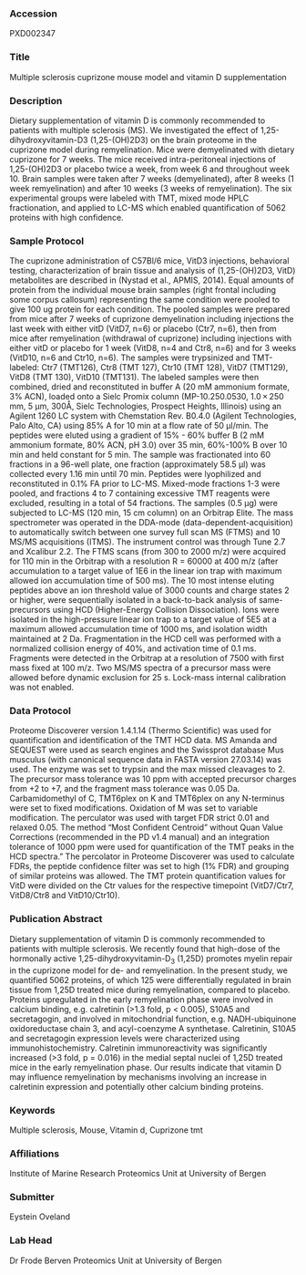### Accession
PXD002347

### Title
Multiple sclerosis cuprizone mouse model and vitamin D supplementation

### Description
Dietary supplementation of vitamin D is commonly recommended to patients with multiple sclerosis (MS). We investigated the effect of 1,25-dihydroxyvitamin-D3 (1,25-(OH)2D3) on the brain proteome in the cuprizone model during remyelination. Mice were demyelinated with dietary cuprizone for 7 weeks. The mice received intra-peritoneal injections of 1,25-(OH)2D3 or placebo twice a week, from week 6 and throughout week 10. Brain samples were taken after 7 weeks (demyelinated), after 8 weeks (1 week remyelination) and after 10 weeks (3 weeks of remyelination). The six experimental groups were labeled with TMT, mixed mode HPLC fractionation, and applied to LC-MS which enabled quantification of 5062 proteins with high confidence.

### Sample Protocol
The cuprizone administration of C57Bl/6 mice, VitD3 injections, behavioral testing, characterization of brain tissue and analysis of (1,25-(OH)2D3, VitD)  metabolites are described in (Nystad et al., APMIS, 2014). Equal amounts of protein from the individual mouse brain samples (right frontal including some corpus callosum) representing the same condition were pooled to give 100 ug protein for each condition. The pooled samples were prepared from mice after 7 weeks of cuprizone demyelination including injections the last week with either vitD (VitD7, n=6) or placebo (Ctr7, n=6), then from mice after remyelination (withdrawal of cuprizone) including injections with either vitD or placebo for 1 week (VitD8, n=4 and Ctr8, n=6) and for 3 weeks (VitD10, n=6 and Ctr10, n=6). The samples were trypsinized and TMT-labeled: Ctr7 (TMT126), Ctr8 (TMT 127), Ctr10 (TMT 128), VitD7 (TMT129), VitD8 (TMT 130), VitD10 (TMT131).  The labeled samples were then combined, dried and reconstituted in buffer A (20 mM ammonium formate, 3% ACN), loaded onto a Sielc Promix column (MP-10.250.0530, 1.0 × 250 mm, 5 μm, 300Å, Sielc Technologies, Prospect Heights, Illinois) using an Agilent 1260 LC system with Chemstation Rev. B0.4.0 (Agilent Technologies, Palo Alto, CA) using 85% A for 10 min at a flow rate of 50 μl/min. The peptides were eluted using a gradient of 15% - 60% buffer B (2 mM ammonium formate, 80% ACN, pH 3.0) over 35 min, 60%-100% B over 10 min and held constant for 5 min. The sample was fractionated into 60 fractions in a 96-well plate, one fraction (approximately 58.5 µl) was collected every 1.16 min until 70 min. Peptides were lyophilized and reconstituted in 0.1% FA prior to LC-MS. Mixed-mode fractions 1-3 were pooled, and fractions 4 to 7 containing excessive TMT reagents were excluded, resulting in a total of 54 fractions. The samples (0.5 µg) were subjected to LC-MS (120 min, 15 cm column) on an Orbitrap Elite. The mass spectrometer was operated in the DDA-mode (data-dependent-acquisition) to automatically switch between one survey full scan MS (FTMS) and 10 MS/MS acquisitions (ITMS). The instrument control was through Tune 2.7 and Xcalibur 2.2. The FTMS scans (from 300 to 2000 m/z) were acquired for 110 min in the Orbitrap with a resolution R = 60000 at 400 m/z (after accumulation to a target value of 1E6 in the linear ion trap with maximum allowed ion accumulation time of 500 ms).  The 10 most intense eluting peptides above an ion threshold value of 3000 counts and charge states 2 or higher, were sequentially isolated in a back-to-back analysis of same-precursors using HCD (Higher-Energy Collision Dissociation). Ions were isolated in the high-pressure linear ion trap to a target value of 5E5 at a maximum allowed accumulation time of 1000 ms, and isolation width maintained at 2 Da. Fragmentation in the HCD cell was performed with a normalized collision energy of 40%, and activation time of 0.1 ms. Fragments were detected in the Orbitrap at a resolution of 7500 with first mass fixed at 100 m/z. Two MS/MS spectra of a precursor mass were allowed before dynamic exclusion for 25 s. Lock-mass internal calibration was not enabled.

### Data Protocol
Proteome Discoverer version 1.4.1.14 (Thermo Scientific) was used for quantification and identification of the TMT HCD data. MS Amanda and SEQUEST were used as search engines and the Swissprot database Mus musculus (with canonical sequence data in FASTA version 27.03.14) was used. The enzyme was set to trypsin and the max missed cleavages to 2. The precursor mass tolerance was 10 ppm with accepted precursor charges from +2 to +7, and the fragment mass tolerance was 0.05 Da. Carbamidomethyl of C, TMT6plex on K and TMT6plex on any N-terminus were set to fixed modifications. Oxidation of M was set to variable modification. The perculator was used with target FDR strict 0.01 and relaxed 0.05. The method “Most Confident Centroid” without Quan Value Corrections (recommended in the PD v1.4 manual) and an integration tolerance of 1000 ppm were used for quantification of the TMT peaks in the HCD spectra.” The percolator in Proteome Discoverer was used to calculate FDRs, the peptide confidence filter was set to high (1% FDR) and grouping of similar proteins was allowed.  The TMT protein quantification values for VitD were divided on the Ctr values for the respective timepoint (VitD7/Ctr7, VitD8/Ctr8 and VitD10/Ctr10).

### Publication Abstract
Dietary supplementation of vitamin D is commonly recommended to patients with multiple sclerosis. We recently found that high-dose of the hormonally active 1,25-dihydroxyvitamin-D<sub>3</sub> (1,25D) promotes myelin repair in the cuprizone model for de- and remyelination. In the present study, we quantified 5062 proteins, of which 125 were differentially regulated in brain tissue from 1,25D treated mice during remyelination, compared to placebo. Proteins upregulated in the early remyelination phase were involved in calcium binding, e.g. calretinin (&gt;1.3 fold, p&#xa0;&lt;&#xa0;0.005), S10A5 and secretagogin, and involved in mitochondrial function, e.g. NADH-ubiquinone oxidoreductase chain 3, and acyl-coenzyme A synthetase. Calretinin, S10A5 and secretagogin expression levels were characterized using immunohistochemistry. Calretinin immunoreactivity was significantly increased (&gt;3 fold, p&#xa0;=&#xa0;0.016) in the medial septal nuclei of 1,25D treated mice in the early remyelination phase. Our results indicate that vitamin D may influence remyelination by mechanisms involving an increase in calretinin expression and potentially other calcium binding proteins.

### Keywords
Multiple sclerosis, Mouse, Vitamin d, Cuprizone tmt

### Affiliations
Institute of Marine Research
Proteomics Unit at University of Bergen

### Submitter
Eystein Oveland

### Lab Head
Dr Frode Berven
Proteomics Unit at University of Bergen


